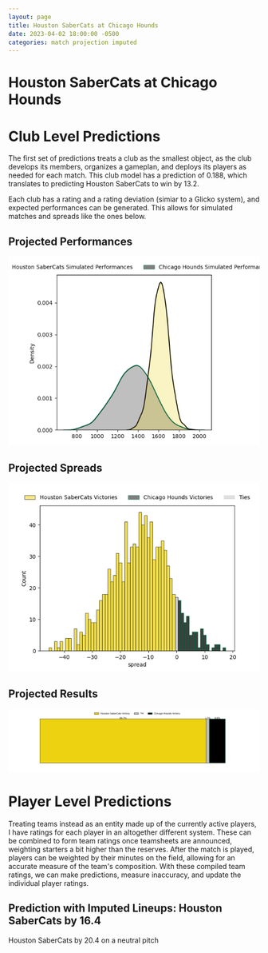 ```yaml
---  
layout: page  
title: Houston SaberCats at Chicago Hounds  
date: 2023-04-02 18:00:00 -0500  
categories: match projection imputed  
---
```

# Houston SaberCats at Chicago Hounds

# Club Level Predictions


The first set of predictions treats a club as the smallest object, as the club develops its members, organizes a gameplan, and deploys its players as needed for each match. This club model has a prediction of 0.188, which translates to predicting Houston SaberCats to win by 13.2.

Each club has a rating and a rating deviation (simiar to a Glicko system), and expected performances can be generated. This allows for simulated matches and spreads like the ones below.
## Projected Performances


![Projected Performances](plots/performances_2023-04-02-ChicagoHounds-HoustonSaberCats.png)
## Projected Spreads


![Projected Spreads](plots/spreads_2023-04-02-ChicagoHounds-HoustonSaberCats.png)
## Projected Results


![Projected Results](plots/resultbar_2023-04-02-ChicagoHounds-HoustonSaberCats.png)
# Player Level Predictions


Treating teams instead as an entity made up of the currently active players, I have ratings for each player in an altogether different system. These can be combined to form team ratings once teamsheets are announced, weighting starters a bit higher than the reserves. After the match is played, players can be weighted by their minutes on the field, allowing for an accurate measure of the team's composition. With these compiled team ratings, we can make predictions, measure inaccuracy, and update the individual player ratings.
## Prediction with Imputed Lineups: Houston SaberCats by 16.4


Houston SaberCats by 20.4 on a neutral pitch

